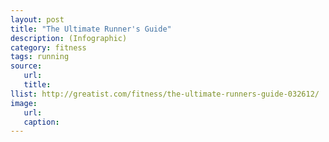 ```yaml
---
layout: post
title: "The Ultimate Runner's Guide"
description: (Infographic)
category: fitness
tags: running
source:
   url:
   title:
llist: http://greatist.com/fitness/the-ultimate-runners-guide-032612/
image:
   url:
   caption:
---
```


